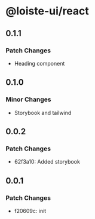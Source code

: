 # @loiste-ui/react

## 0.1.1

### Patch Changes

- Heading component

## 0.1.0

### Minor Changes

- Storybook and tailwind

## 0.0.2

### Patch Changes

- 62f3a10: Added storybook

## 0.0.1

### Patch Changes

- f20609c: init
